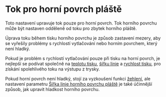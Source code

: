 Tok pro horní povrch pláště
====
Toto nastavení upravuje tok pouze pro horní povrch. Tok horního povrchu může být nastaven odděleně od toku pro zbytek horního pláště.

Úprava toku během tisku horního povrchu je způsob zastavení mezery, aby se vyřešily problémy s rychlostí vytlačování nebo horním povrchem, který není hladký.

Pokud je problém s rychlostí vytlačování pouze při tisku na horní povrch, je nejlepší se podívat společně na [teplotu tisku](material_print_temperature.md), [šířku linie](../experimental/roofing_line_width.md) a [rychlost tisku](../speed/speed_roofing.md), pro získání spolehlivého toku na výstupu z trysky.

Pokud horní povrch není hladký, stojí za vyzkoušení funkci [žehlení](../top_bottom/ironing_enabled.md), ale nastavení parametru [Šířka linie horního povrchu pláště](../experimental/roofing_line_width.md) je také účinnější způsob, jak upravit hladkost horního povrchu.